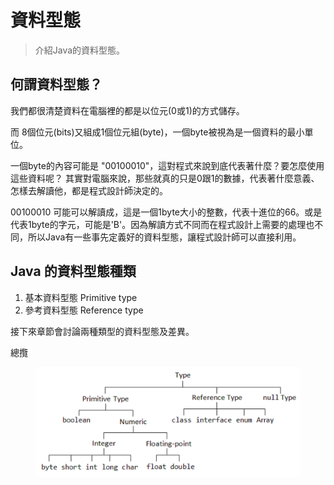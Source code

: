 # 資料型態

> 介紹Java的資料型態。

## 何謂資料型態？

我們都很清楚資料在電腦裡的都是以位元(0或1)的方式儲存。

而 8個位元(bits)又組成1個位元組(byte)，一個byte被視為是一個資料的最小單位。

一個byte的內容可能是 "00100010"，這對程式來說到底代表著什麼？要怎麼使用這些資料呢？ 其實對電腦來說，那些就真的只是0跟1的數據，代表著什麼意義、怎樣去解讀他，都是程式設計師決定的。

00100010 可能可以解讀成，這是一個1byte大小的整數，代表十進位的66。或是代表1byte的字元，可能是'B'。因為解讀方式不同而在程式設計上需要的處理也不同，所以Java有一些事先定義好的資料型態，讓程式設計師可以直接利用。

## Java 的資料型態種類

1. 基本資料型態 Primitive type
2. 參考資料型態 Reference type

接下來章節會討論兩種類型的資料型態及差異。

總攬

<figure><img src="../../.gitbook/assets/image (4).png" alt=""><figcaption></figcaption></figure>

